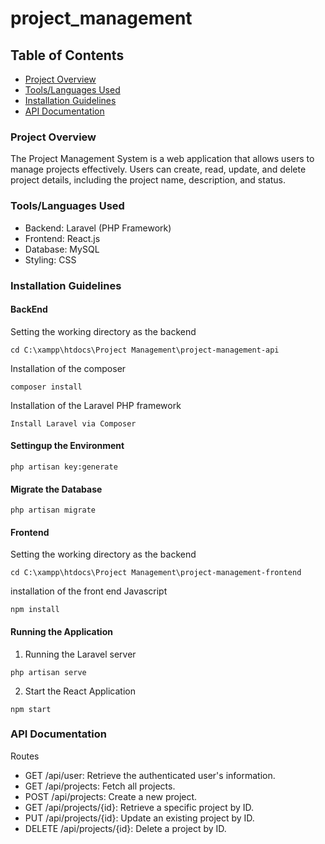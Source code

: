 # project_management
## Table of Contents
- [Project Overview](#project-overview)
- [Tools/Languages Used](#toolslanguages-used)
- [Installation Guidelines](#installation-guidelines)
- [API Documentation](#api-documentation)

### Project Overview
The Project Management System is a web application that allows users to manage projects effectively. Users can create, read, update, and delete project details, including the project name, description, and status.

### Tools/Languages Used
- Backend: Laravel (PHP Framework)
- Frontend: React.js
- Database: MySQL
- Styling: CSS


### Installation Guidelines
#### BackEnd
Setting the working directory as the backend
```Terminal
cd C:\xampp\htdocs\Project Management\project-management-api
```

Installation of the composer
```
composer install
```

Installation of the Laravel PHP framework
```
Install Laravel via Composer
```

#### Settingup the Environment
```
php artisan key:generate
```


#### Migrate the Database
```
php artisan migrate
```


#### Frontend
Setting the working directory as the backend
```
cd C:\xampp\htdocs\Project Management\project-management-frontend
```

installation of the front end Javascript
```
npm install
```



#### Running the Application
1.	Running the Laravel server
```
php artisan serve
```

2.	Start the React Application
```
npm start
```


### API Documentation
Routes
- GET /api/user: Retrieve the authenticated user's information.
- GET /api/projects: Fetch all projects.
- POST /api/projects: Create a new project.
- GET /api/projects/{id}: Retrieve a specific project by ID.
- PUT /api/projects/{id}: Update an existing project by ID.
- DELETE /api/projects/{id}: Delete a project by ID.
